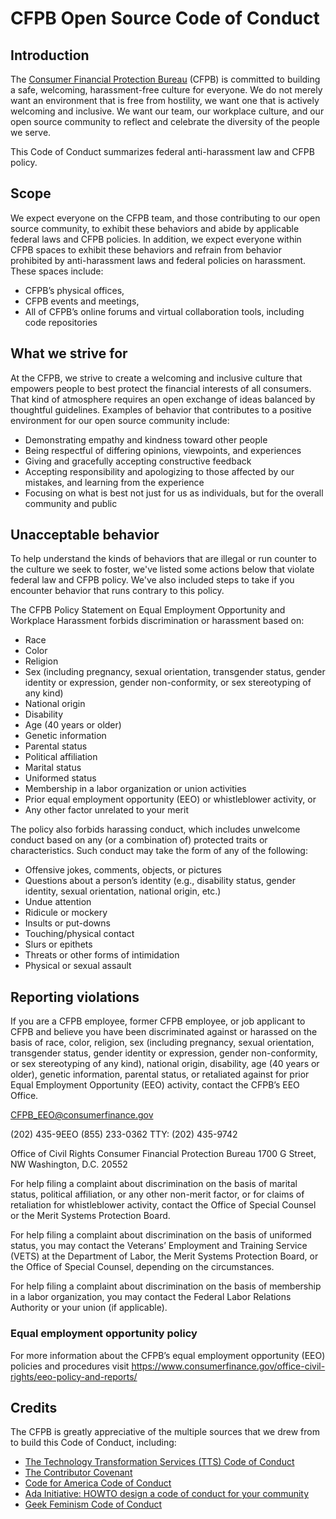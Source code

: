# CFPB Open Source Code of Conduct

## Introduction

The [Consumer Financial Protection Bureau](https://www.consumerfinance.gov) (CFPB) is committed to 
building a safe, welcoming, harassment-free culture for everyone. We do not merely want an 
environment that is free from hostility, we want one that is actively welcoming and inclusive. We 
want our team, our workplace culture, and our open source community to reflect and celebrate the 
diversity of the people we serve.

This Code of Conduct summarizes federal anti-harassment law and CFPB policy. 

## Scope

We expect everyone on the CFPB team, and those contributing to our open source community, to exhibit 
these behaviors and abide by applicable federal laws and CFPB policies. In addition, we expect 
everyone within CFPB spaces to exhibit these behaviors and refrain from behavior prohibited by 
anti-harassment laws and federal policies on harassment. These spaces include:

- CFPB’s physical offices,
- CFPB events and meetings,
- All of CFPB’s online forums and virtual collaboration tools, including code repositories


## What we strive for

At the CFPB, we strive to create a welcoming and inclusive culture that empowers people to best protect 
the financial interests of all consumers. That kind of atmosphere requires an open exchange of ideas 
balanced by thoughtful guidelines. Examples of behavior that contributes to a positive environment 
for our open source community include:

- Demonstrating empathy and kindness toward other people
- Being respectful of differing opinions, viewpoints, and experiences
- Giving and gracefully accepting constructive feedback
- Accepting responsibility and apologizing to those affected by our mistakes, and learning from the experience
- Focusing on what is best not just for us as individuals, but for the overall community and public

## Unacceptable behavior

To help understand the kinds of behaviors that are illegal or run counter to the culture we seek to 
foster, we've listed some actions below that violate federal law and CFPB policy. We've also included 
steps to take if you encounter behavior that runs contrary to this policy.

The CFPB Policy Statement on Equal Employment Opportunity and Workplace Harassment forbids 
discrimination or harassment based on:

- Race
- Color
- Religion
- Sex (including pregnancy, sexual orientation, transgender status, gender identity or expression, gender non-conformity, or sex stereotyping of any kind)
- National origin
- Disability
- Age (40 years or older)
- Genetic information
- Parental status
- Political affiliation
- Marital status
- Uniformed status
- Membership in a labor organization or union activities
- Prior equal employment opportunity (EEO) or whistleblower activity, or
- Any other factor unrelated to your merit

The policy also forbids harassing conduct, which includes unwelcome conduct based on any (or a combination of) protected traits or characteristics. Such conduct may take the form of any of the following: 

- Offensive jokes, comments, objects, or pictures 
- Questions about a person’s identity (e.g., disability status, gender identity, sexual orientation, national origin, etc.) 
- Undue attention 
- Ridicule or mockery 
- Insults or put-downs 
- Touching/physical contact 
- Slurs or epithets 
- Threats or other forms of intimidation 
- Physical or sexual assault

## Reporting violations

If you are a CFPB employee, former CFPB employee, or job applicant to CFPB and believe you have been 
discriminated against or harassed on the basis of race, color, religion, sex (including pregnancy, 
sexual orientation, transgender status, gender identity or expression, gender non-conformity, or sex 
stereotyping of any kind), national origin, disability, age (40 years or older), genetic information, 
parental status, or retaliated against for prior Equal Employment Opportunity (EEO) activity, contact the CFPB’s EEO Office.

CFPB_EEO@consumerfinance.gov

(202) 435-9EEO
(855) 233-0362
TTY: (202) 435-9742

Office of Civil Rights
Consumer Financial Protection Bureau
1700 G Street, NW
Washington, D.C. 20552

For help filing a complaint about discrimination on the basis of marital status, political 
affiliation, or any other non-merit factor, or for claims of retaliation for whistleblower activity, 
contact the Office of Special Counsel or the Merit Systems Protection Board.

For help filing a complaint about discrimination on the basis of uniformed status, you may contact 
the Veterans’ Employment and Training Service (VETS) at the Department of Labor, the Merit Systems 
Protection Board, or the Office of Special Counsel, depending on the circumstances.

For help filing a complaint about discrimination on the basis of membership in a labor organization, 
you may contact the Federal Labor Relations Authority or your union (if applicable).

### Equal employment opportunity policy

For more information about the CFPB’s equal employment opportunity (EEO) policies and procedures visit https://www.consumerfinance.gov/office-civil-rights/eeo-policy-and-reports/ 

## Credits

The CFPB is greatly appreciative of the multiple sources that we drew from to build this Code of Conduct, including:

- [The Technology Transformation Services (TTS) Code of Conduct](https://18f.gsa.gov/code-of-conduct/)
- [The Contributor Covenant](https://www.contributor-covenant.org/)
- [Code for America Code of Conduct](https://github.com/codeforamerica/codeofconduct)
- [Ada Initiative: HOWTO design a code of conduct for your community](https://adainitiative.org/2014/02/18/howto-design-a-code-of-conduct-for-your-community/)
- [Geek Feminism Code of Conduct](https://geekfeminismdotorg.wordpress.com/about/code-of-conduct/)
